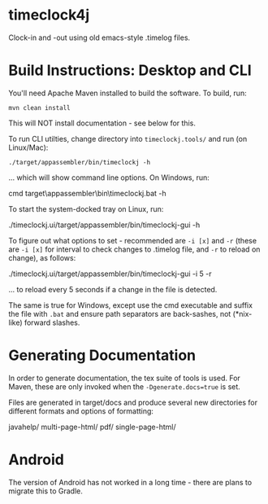 # timeclock4j

Clock-in and -out using old emacs-style .timelog files.

# Build Instructions: Desktop and CLI

You'll need Apache Maven installed to build the software. To build, run:

    mvn clean install
    
This will NOT install documentation - see below for this.
    
To run CLI utilties, change directory into `timeclockj.tools/` and run (on Linux/Mac):

    ./target/appassembler/bin/timeclockj -h
    
... which will show command line options. On Windows, run:

   cmd target\appassembler\bin\timeclockj.bat -h
   
To start the system-docked tray on Linux, run:

   ./timeclockj.ui/target/appassembler/bin/timeclockj-gui -h
   
To figure out what options to set - recommended are `-i [x]` and `-r` (these are `-i [x]` for interval to check changes to .timelog file, and `-r` to reload on change), as follows:

   ./timeclockj.ui/target/appassembler/bin/timeclockj-gui -i 5 -r
   
... to reload every 5 seconds if a change in the file is detected.

The same is true for Windows, except use the cmd executable and suffix the file with `.bat` and ensure path separators are back-sashes, not (*nix-like) forward slashes.

# Generating Documentation

In order to generate documentation, the tex suite of tools is used. For Maven, these are only invoked when the `-Dgenerate.docs=true` is set.

Files are generated in target/docs and produce several new directories for different formats and options of formatting:

   javahelp/  multi-page-html/  pdf/  single-page-html/

# Android

The version of Android has not worked in a long time - there are plans to migrate this to Gradle.
